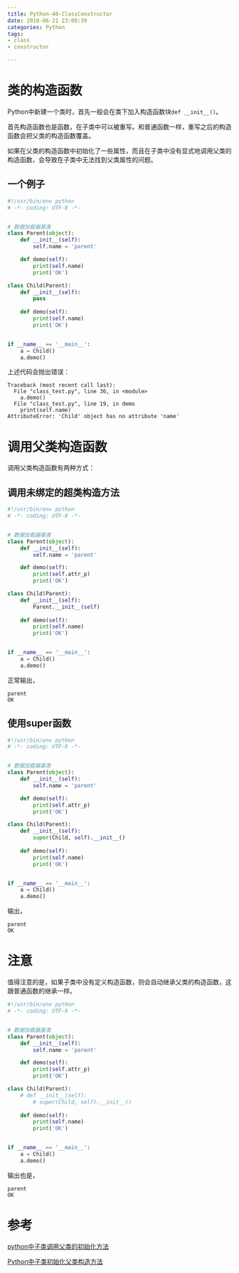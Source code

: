 ```yaml
---
title: Python-40-ClassConstructor
date: 2018-06-21 23:09:39
categories: Python
tags:
- class
- constructor

---
```


# 类的构造函数

Python中新建一个类时，首先一般会在类下加入构造函数块`def __init__()`。

首先构造函数也是函数，在子类中可以被重写。和普通函数一样，重写之后的构造函数会把父类的构造函数覆盖。

如果在父类的构造函数中初始化了一些属性，而且在子类中没有显式地调用父类的构造函数，会导致在子类中无法找到父类属性的问题。

## 一个例子

```python
#!/usr/bin/env python
# -*- coding: UTF-8 -*-


# 数据加载器基类
class Parent(object):
    def __init__(self):
        self.name = 'parent'

    def demo(self):
        print(self.name)
        print('OK')

class Child(Parent):
    def __init__(self):
        pass
        
    def demo(self):
        print(self.name)
        print('OK')


if __name__ == '__main__':
    a = Child()
    a.demo()
```

上述代码会抛出错误：

```
Traceback (most recent call last):
  File "class_test.py", line 36, in <module>
    a.demo()
  File "class_test.py", line 19, in demo
    print(self.name)
AttributeError: 'Child' object has no attribute 'name'
```

# 调用父类构造函数

调用父类构造函数有两种方式：

## 调用未绑定的超类构造方法

```python
#!/usr/bin/env python
# -*- coding: UTF-8 -*-


# 数据加载器基类
class Parent(object):
    def __init__(self):
        self.name = 'parent'

    def demo(self):
        print(self.attr_p)
        print('OK')

class Child(Parent):
    def __init__(self):
        Parent.__init__(self)
        
    def demo(self):
        print(self.name)
        print('OK')


if __name__ == '__main__':
    a = Child()
    a.demo()
```

正常输出，

```
parent
OK
```

## 使用super函数

```python
#!/usr/bin/env python
# -*- coding: UTF-8 -*-


# 数据加载器基类
class Parent(object):
    def __init__(self):
        self.name = 'parent'

    def demo(self):
        print(self.attr_p)
        print('OK')

class Child(Parent):
    def __init__(self):
        super(Child, self).__init__()
        
    def demo(self):
        print(self.name)
        print('OK')


if __name__ == '__main__':
    a = Child()
    a.demo()
```

输出，

```
parent
OK
```

# 注意

值得注意的是，如果子类中没有定义构造函数，则会自动继承父类的构造函数，这跟普通函数的继承一样。

```python
#!/usr/bin/env python
# -*- coding: UTF-8 -*-


# 数据加载器基类
class Parent(object):
    def __init__(self):
        self.name = 'parent'

    def demo(self):
        print(self.attr_p)
        print('OK')

class Child(Parent):
    # def __init__(self):
        # super(Child, self).__init__()
        
    def demo(self):
        print(self.name)
        print('OK')


if __name__ == '__main__':
    a = Child()
    a.demo()
```

输出也是，

```
parent
OK
```

# 参考

[python中子类调用父类的初始化方法](https://www.cnblogs.com/nerrissa/articles/5607291.html)

[Python中子类初始化父类构造方法](https://www.jianshu.com/p/452e0fadd144)


